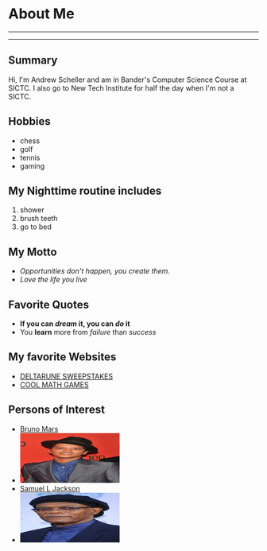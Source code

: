 # About Me
---
 
---
## Summary



Hi, I'm Andrew Scheller and am in Bander's Computer Science Course at SICTC. I also go to New Tech Institute for half the day when I'm not a SICTC. 

Hobbies
-

- chess
- golf
- tennis
- gaming

My Nighttime routine includes
-
1. shower
2. brush teeth
3. go to bed

## My Motto
- *Opportunities don't happen, you create them.*
- <i>_Love the life you live_</i>

## Favorite Quotes
- <b>If you can *dream* it, you can *do* it</b>
- You __learn__ more from *failure* than *success*

## My favorite Websites
- [DELTARUNE SWEEPSTAKES](https://deltarune.com/sweepstakes/)
- [COOL MATH GAMES](https://coolmathgames.com)

## Persons of Interest

[1]: https://www.brunomars.com/

[2]: https://www.imdb.com/name/nm0000168/

- [Bruno Mars][1]
- <img src="https://github.com/AndrewScheller2006/MarkDown/blob/master/img/bruno.jpg" height="100px" width="200px">
- [Samuel L Jackson][2]<br>
- <img src="https://github.com/AndrewScheller2006/MarkDown/blob/master/img/samljack.jpeg" height="100px" width="200px">
